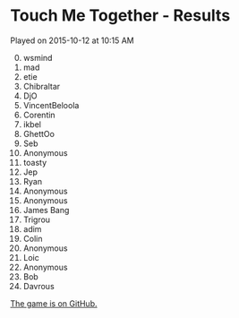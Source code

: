 # Touch Me Together - Results

Played on 2015-10-12 at 10:15 AM

0. wsmind
1. mad
2. etie
3. Chibraltar
4. DjO
5. VincentBeloola
6. Corentin
7. ikbel
8. GhettOo
9. Seb
10. Anonymous
11. toasty
12. Jep
13. Ryan
14. Anonymous
15. Anonymous
16. James Bang
17. Trigrou
18. adim
19. Colin
20. Anonymous
21. Loic
22. Anonymous
23. Bob
24. Davrous

[The game is on GitHub.](https://github.com/tmp-demo/touch-me-together)
